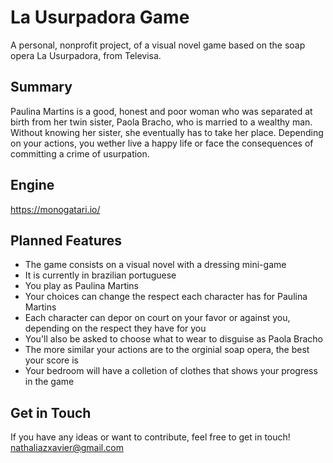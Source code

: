 # La Usurpadora Game
A personal, nonprofit project, of a visual novel game based on the soap opera La Usurpadora, from Televisa.

## Summary
Paulina Martins is a good, honest and poor woman who was separated at birth from her twin sister, Paola Bracho, who is married to a wealthy man.
Without knowing her sister, she eventually has to take her place. Depending on your actions, you wether live a happy life or face the consequences of committing a crime of usurpation.

## Engine
https://monogatari.io/

## Planned Features
- The game consists on a visual novel with a dressing mini-game
- It is currently in brazilian portuguese
- You play as Paulina Martins
- Your choices can change the respect each character has for Paulina Martins
- Each character can depor on court on your favor or against you, depending on the respect they have for you
- You'll also be asked to choose what to wear to disguise as Paola Bracho
- The more similar your actions are to the orginial soap opera, the best your score is
- Your bedroom will have a colletion of clothes that shows your progress in the game


## Get in Touch
If you have any ideas or want to contribute, feel free to get in touch! nathaliazxavier@gmail.com